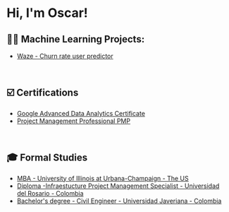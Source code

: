 <h1>Hi, I'm Oscar!

<h2>👨‍💻 Machine Learning Projects:</h2>

  - [Waze - Churn rate user predictor](README.md)

<br />

<h2>☑️ Certifications </h2>

  - [Google Advanced Data Analytics Certificate](https://www.credly.com/badges/dffb0f1d-55d3-4eee-be73-c9c21c3011c9/linked_in_profile)
  - [Project Management Professional PMP](https://www.credly.com/badges/a2549d5b-023e-4c1f-8389-4ccd02fe4ab9/linked_in_profile)

<br />

<h2>🎓 Formal Studies</h2>

- [MBA - University of Illinois at Urbana-Champaign - The US](https://giesonline.illinois.edu/explore-programs/online-mba/curriculum)
- [Diploma -Infraestucture Project Management Specialist - Universidad del Rosario - Colombia](https://urosario.edu.co/especializacion-en-gerencia-de-proyectos-de-construccion-e-infraestructura)
- [Bachelor's degree - Civil Engineer - Universidad Javeriana - Colombia](https://www.javeriana.edu.co/carrera-ingenieria-civil?utm_source=Digital&utm_subsource=pauta&utm_medium=google&utm_campaign=ICIVL&gad_source=1&gad_campaignid=22243184849&gbraid=0AAAAABr532iuOMSLAVO5f7ufp_a3m7f4y&gclid=CjwKCAjw1dLDBhBoEiwAQNRiQb-N2sdW_H6Y_uxnmR9En_bWr2aSBTZK9XAgS4To02fwC4eb-r_dUhoCgesQAvD_BwE#plan-estudios)

